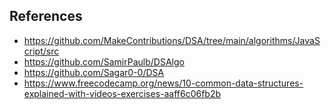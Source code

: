 
## References
- https://github.com/MakeContributions/DSA/tree/main/algorithms/JavaScript/src
- https://github.com/SamirPaulb/DSAlgo
- https://github.com/Sagar0-0/DSA
- https://www.freecodecamp.org/news/10-common-data-structures-explained-with-videos-exercises-aaff6c06fb2b